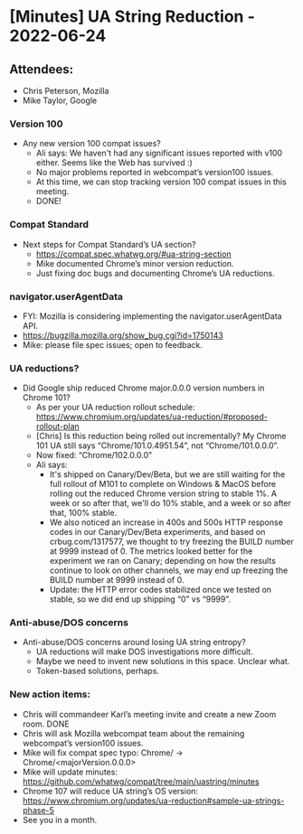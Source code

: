 # [Minutes] UA String Reduction - 2022-06-24

## Attendees:

* Chris Peterson, Mozilla
* Mike Taylor, Google

### Version 100
* Any new version 100 compat issues?
    * Ali says: We haven't had any significant issues reported with v100 either.  Seems like the Web has survived :)
    * No major problems reported in webcompat’s version100 issues.
    * At this time, we can stop tracking version 100 compat issues in this meeting.
    * DONE!

### Compat Standard
* Next steps for Compat Standard’s UA section?
    * https://compat.spec.whatwg.org/#ua-string-section
    * Mike documented Chrome’s minor version reduction.
    * Just fixing doc bugs and documenting Chrome’s UA reductions.

### navigator.userAgentData
* FYI: Mozilla is considering implementing the navigator.userAgentData API.
* https://bugzilla.mozilla.org/show_bug.cgi?id=1750143
* Mike: please file spec issues; open to feedback.

### UA reductions?
* Did Google ship reduced Chrome major.0.0.0 version numbers in Chrome 101?
    * As per your UA reduction rollout schedule: https://www.chromium.org/updates/ua-reduction/#proposed-rollout-plan
    * [Chris] Is this reduction being rolled out incrementally? My Chrome 101 UA still says “Chrome/101.0.4951.54”, not “Chrome/101.0.0.0”.
    * Now fixed: “Chrome/102.0.0.0”
    * Ali says:
        * It's shipped on Canary/Dev/Beta, but we are still waiting for the full rollout of M101 to complete on Windows & MacOS before rolling out the reduced Chrome version string to stable 1%.  A week or so after that, we'll do 10% stable, and a week or so after that, 100% stable.
        * We also noticed an increase in 400s and 500s HTTP response codes in our Canary/Dev/Beta experiments, and based on crbug.com/1317577, we thought to try freezing the BUILD number at 9999 instead of 0.  The metrics looked better for the experiment we ran on Canary; depending on how the results continue to look on other channels, we may end up freezing the BUILD number at 9999 instead of 0.
        * Update: the HTTP error codes stabilized once we tested on stable, so we did end up shipping “0” vs “9999”.

### Anti-abuse/DOS concerns

* Anti-abuse/DOS concerns around losing UA string entropy?
    * UA reductions will make DOS investigations more difficult.
    * Maybe we need to invent new solutions in this space. Unclear what.
    * Token-based solutions, perhaps.

### New action items:
* Chris will commandeer Karl’s meeting invite and create a new Zoom room. DONE
* Chris will ask Mozilla webcompat team about the remaining webcompat’s version100 issues.
* Mike will fix compat spec typo: Chrome/<majorVersion> -> Chrome/<majorVersion.0.0.0>
* Mike will update minutes: https://github.com/whatwg/compat/tree/main/uastring/minutes
* Chrome 107 will reduce UA string’s OS version: https://www.chromium.org/updates/ua-reduction#sample-ua-strings-phase-5
* See you in a month.

